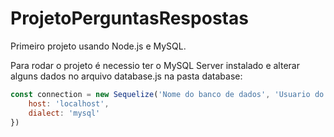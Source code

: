 # ProjetoPerguntasRespostas
Primeiro projeto usando Node.js e MySQL.

Para rodar o projeto é necessio ter o MySQL Server instalado e alterar alguns dados no arquivo database.js na pasta database:

~~~javascript
const connection = new Sequelize('Nome do banco de dados', 'Usuario do server MySQL', 'Senha do server MySQL', {
    host: 'localhost',
    dialect: 'mysql'
})
~~~